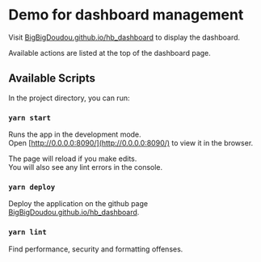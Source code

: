 # Demo for dashboard management

Visit [BigBigDoudou.github.io/hb_dashboard](http://BigBigDoudou.github.io/hb_dashboard) to display the dashboard.

Available actions are listed at the top of the dashboard page.

## Available Scripts

In the project directory, you can run:

### `yarn start`

Runs the app in the development mode.<br />
Open [http://0.0.0.0:8090/](http://0.0.0.0:8090/) to view it in the browser.

The page will reload if you make edits.<br />
You will also see any lint errors in the console.

### `yarn deploy`

Deploy the application on the github page [BigBigDoudou.github.io/hb_dashboard](http://BigBigDoudou.github.io/hb_dashboard).

### `yarn lint`

Find performance, security and formatting offenses.